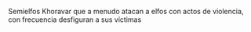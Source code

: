 Semielfos Khoravar que a menudo atacan a elfos con actos de violencia, con frecuencia desfiguran a sus víctimas